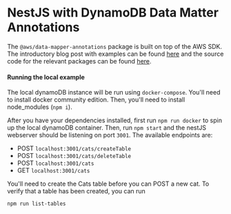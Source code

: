 # NestJS with DynamoDB Data Matter Annotations
The `@aws/data-mapper-annotations` package is built on top of the AWS SDK. The introductory blog post with examples can be found [here](https://aws.amazon.com/blogs/developer/introducing-the-amazon-dynamodb-datamapper-for-javascript-developer-preview/) and the source code for the relevant packages can be found [here](https://github.com/awslabs/dynamodb-data-mapper-js/).

#### Running the local example
The local dynamoDB instance will be run using `docker-compose`. You'll need to install docker community edition. Then, you'll need to install node_modules (`npm i`).

After you have your dependencies installed, first run `npm run docker` to spin up the local dynamoDB container. Then, run `npm start` and the nestJS webserver should be listening on port `3001`. The available endpoints are:
- POST `localhost:3001/cats/createTable`
- POST `localhost:3001/cats/deleteTable`
- POST `localhost:3001/cats`
- GET `localhost:3001/cats`

You'll need to create the Cats table before you can POST a new cat. To verify that a table has been created, you can run
```
npm run list-tables
```
